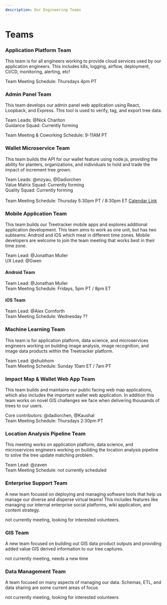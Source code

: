```yaml
---
description: Our Engineering Teams
---
```


# Teams

### Application Platform Team

This team is for all engineers working to provide cloud services used by our application engineers. This includes k8s, logging, airflow, deployment, CI/CD, monitoring, alerting, etc!

Team Meeting Schedule: Thursdays 4pm PT

### Admin Panel Team

This team develops our admin panel web application using React, Loopback, and Express. This tool is used to verify, tag, and export tree data.

Team Leads: @Nick Charlton\
Guidance Squad: Currently forming

Team Meeting & Coworking Schedule: 9-11AM PT

### Wallet Microservice Team

This team builds the API for our wallet feature using node.js, providing the ability for planters, organizations, and individuals to hold and trade the impact of increment tree grown.

Team Leads: @mzyau, @Dadiorchen\
Value Matrix Squad: Currently forming\
Quality Squad: Currently forming\
\
Team Meeting Schedule: Thursday 5:30pm PT / 8:30pm ET [Calendar Link](https://calendar.google.com/event?action=TEMPLATE\&tmeid=czJwNnEwdXZyc3ZrYXEwM2FjaHI3ajkyZzlfMjAyMDEwMzBUMDEzMDAwWiBncmVlbnN0YW5kLm9yZ19mYzBkYWxqbmJwc3VwdDZza2JiNzdta3VxMEBn\&tmsrc=greenstand.org\_fc0daljnbpsupt6skbb77mkuq0%40group.calendar.google.com\&scp=ALL)

### Mobile Application Team

This team builds our Treetracker mobile apps and explores additional application development. This team aims to work as one unit, but has two subteams: Android and iOS which meat in different time zones.  Mobile developers are welcome to join the team meeting that works best in their time zone.

Team Lead: @Jonathan Muller\
UX Lead: @Gwen

#### Android Team

Team Lead: @Jonathan Muller\
Team Meeting Schedule: Fridays, 5pm PT / 8pm ET

#### iOS Team

Team Lead: @Alex Cornforth \
Team Meeting Schedule:  Wednesday ??

### Machine Learning Team

This team is for application platform, data science, and microservices engineers working on building image analysis, image recognition, and image data products within the Treetracker platform.

Team Lead: @shubhom\
Team Meeting Schedule: Sunday 10am ET / 7am PT&#x20;

### Impact Map & Wallet Web App Team

This team builds and maintains our public facing web map applications, which also includes the important wallet web application. In addition this team works on novel GIS challenges we face when delivering thousands of trees to our users.&#x20;

Core contributors: @dadiorchen, @Kaushal\
Team Meeting Schedule: Thursdays 2:30pm PT

### Location Analysis Pipeline Team

This meeting works on application platform, data science, and microservices engineers working on building the location analysis pipeline to solve the tree update matching problem.

Team Lead: @zaven\
Team Meeting Schedule: not currently scheduled

### Enterprise Support Team

A new team focused on deploying and managing software tools that help us manage our diverse and disperse virtual teams! This includes features like managing our internal enterprise social platforms, wiki application, and content strategy.

not currently meeting, looking for interested volunteers.

### GIS Team

A new team focused on building out GIS data product outputs and providing added value GIS derived information to our tree captures.

not currently meeting, needs a new time

### Data Management Team

A team focused on many aspects of managing our data. Schemas, ETL, and data sharing are some current areas of focus

not currently meeting, looking for interested volunteers
